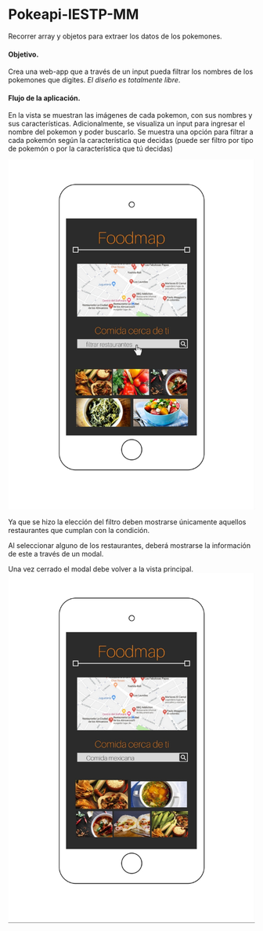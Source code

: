 # Pokeapi-IESTP-MM
Recorrer array y objetos para extraer los datos de los pokemones.

#### Objetivo.
Crea una web-app que a través de un input pueda filtrar los nombres de los pokemones que digites.
*El diseño es totalmente libre*.

#### Flujo de la aplicación.

En la vista se muestran las imágenes de cada pokemon, con sus nombres y sus características.
Adicionalmente, se visualiza un input para ingresar el nombre del pokemon y poder buscarlo.
Se muestra una opción para filtrar a cada pokemón según la característica que decidas (puede ser filtro por tipo de pokemón o por la característica que tú decidas)

![vista principal](https://github.com/AnaSalazar/curricula-js/blob/04-social-network/04-social-network/02-jquery/08-code-challenges/foodmap/2.jpg?raw=true)

Ya que se hizo la elección del filtro deben mostrarse únicamente aquellos
restaurantes que cumplan con la condición.

Al seleccionar alguno de los restaurantes, deberá mostrarse la información de
este a través de un modal.

Una vez cerrado el modal debe volver a la vista principal.
![ultima vista](https://github.com/AnaSalazar/curricula-js/blob/04-social-network/04-social-network/02-jquery/08-code-challenges/foodmap/6.jpg?raw=true)